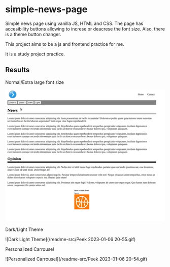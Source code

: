 # simple-news-page

Simple news page using vanilla JS, HTML and CSS. The page has accesibility buttons allowing to increse or deacrese the font size. Also, there is a theme button changer.

This project aims to be a js and frontend practice for me.

It is a study project practice.

## Results

Normal/Extra large font size

![Normal Extra large font size](/readme-src/20-58.gif)

Dark/Light Theme

![Dark Light Theme](/readme-src/Peek 2023-01-06 20-55.gif)

Personalized Carrousel

![Personalized Carrousel](/readme-src/Peek 2023-01-06 20-54.gif)
